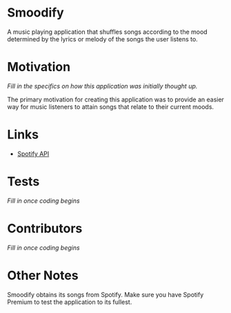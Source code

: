 Smoodify
========
A music playing application that shuffles songs according to the mood determined by the lyrics or melody of the songs the user listens to.


Motivation
==========
*Fill in the specifics on how this application was initially thought up.*

The primary motivation for creating this application was to provide an easier way for music listeners to attain songs that relate to their current moods.



Links
=============
* [Spotify API](https://developer.spotify.com/web-api/)

Tests
=====
*Fill in once coding begins*

Contributors
============
*Fill in once coding begins*

Other Notes
===========
Smoodify obtains its songs from Spotify. Make sure you have Spotify Premium to test the application to its fullest.
